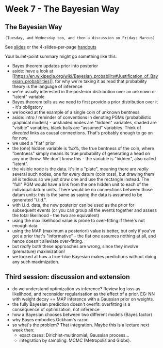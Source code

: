 # Week 7 - The Bayesian Way

## The Bayesian Way 
`(Tuesday, and Wednesday too, and then a discussion on Friday: Marcus)`

See [slides](big-bayes-slides.pdf) or the 4-slides-per-page [handouts](big-bayes-handouts.pdf)

Your bullet-point summary might go something like this:
* Bayes theorem updates prior into posterior
* aside: have a look at [[https://en.wikipedia.org/wiki/Bayesian_probability#Justification_of_Bayesian_probabilities]], for why we're taking it as read that probability theory is the language of inference
* we're usually interested in the posterior distribution over an unknown or "latent" variable
* Bayes theorem tells us we need to first provide a prior distribution over it - it's obligatory
* we looked at the example of a single coin of unknown bentness
* aside: intro / reminder of conventions in denoting PGMs (probabilistic graphical models) - unshaded nodes are "hidden" variables, shaded are "visible" variables, black balls are "assumed" variables. Think of _directed_ links as causal connections. That's probably enough to go on for now.
* we used a "flat" prior
* the (one) hidden variable is %$b$%, the true bentness of the coin, where "bentness" simply means its true probability of generating a head on any one throw. We don't know this - the variable is "hidden", also called "latent".
* the visible node is the data. It's in a "plate", meaning there are _really_ several such nodes, one for every datum (coin toss), but drawing them all is tedious so we just draw one and use the rectangle instead. The "full" PGM would have a link from the one hidden unit to each of the individual datum units. There would be no connections between those datum units: this is the same as saying the data is assumed to be generated "i.i.d.".
* with i.i.d. data, the new posterior can be used as the prior for subsequent events (or you can group all the events together and assess the total likelihood - the two are equivalent)
* using the max likelihood value is prone to over-fitting if there's not enough data
* using the MAP (maximum a posteriori) value is better, but only if you've got a prior that's "informative" - the flat one assumes nothing at all, and hence doesn't alleviate over-fitting.
* but _really_ both these approaches are wrong, since they involve (premature) maximization!
* we looked at how a true-blue Bayesian makes predictions without doing any such maximization.

## Third session: discussion and extension
* do we understand optimization vs inference? Review log loss as likelihood, and reconsider regularisation as the effect of a prior. EG: NN with weight decay == MAP inference with a Gaussian prior on weights.
* the fully Bayesian prediction doesn't overfit: overfitting is a consequence of optimization, not inference
* how a Bayesian chooses between two different models (Bayes factor)
* why Bayes embodies Ockham's razor
* so what's the problem? That integration. Maybe this is a lecture next week then:
   * exact cases: Dirichlet-multinomial, Gaussian process...
   * integration by sampling: MCMC (Metropolis and Gibbs).
